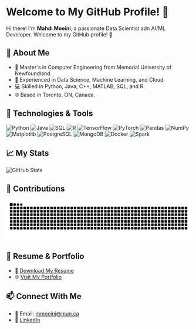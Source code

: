 # Welcome to My GitHub Profile! 👋

Hi there! I'm **Mahdi Moeini**, a passionate Data Scientist adn AI/ML Developer. Welcome to my GitHub profile! 🚀

## 🌟 About Me
- 🧠 Master's in Computer Engineering from Memorial University of Newfoundland.
- 🧪 Experienced in Data Science, Machine Learning, and Cloud.
- 💻 Skilled in Python, Java, C++, MATLAB, SQL, and R.
- 🌐 Based in Toronto, ON, Canada.

## 🔧 Technologies & Tools
<p>
<img src="https://cdn.jsdelivr.net/gh/devicons/devicon/icons/python/python-original.svg" alt="Python" width="40" height="40"/>
<img src="https://cdn.jsdelivr.net/gh/devicons/devicon/icons/java/java-original.svg" alt="Java" width="40" height="40"/>
<img src="https://cdn.jsdelivr.net/gh/devicons/devicon/icons/sqlite/sqlite-original.svg" alt="SQL" width="40" height="40"/>
<img src="https://cdn.jsdelivr.net/gh/devicons/devicon/icons/r/r-original.svg" alt="R" width="40" height="40"/>
<img src="https://cdn.jsdelivr.net/gh/devicons/devicon/icons/tensorflow/tensorflow-original.svg" alt="TensorFlow" width="40" height="40"/>
<img src="https://cdn.jsdelivr.net/gh/devicons/devicon/icons/pytorch/pytorch-original.svg" alt="PyTorch" width="40" height="40"/>
<img src="https://cdn.jsdelivr.net/gh/devicons/devicon/icons/pandas/pandas-original.svg" alt="Pandas" width="40" height="40"/>
<img src="https://cdn.jsdelivr.net/gh/devicons/devicon/icons/numpy/numpy-original.svg" alt="NumPy" width="40" height="40"/>
<img src="https://cdn.jsdelivr.net/gh/devicons/devicon/icons/matplotlib/matplotlib-original.svg" alt="Matplotlib" width="40" height="40"/>
<img src="https://cdn.jsdelivr.net/gh/devicons/devicon/icons/postgresql/postgresql-original.svg" alt="PostgreSQL" width="40" height="40"/>
<img src="https://cdn.jsdelivr.net/gh/devicons/devicon/icons/mongodb/mongodb-original.svg" alt="MongoDB" width="40" height="40"/>
<img src="https://cdn.jsdelivr.net/gh/devicons/devicon/icons/docker/docker-original.svg" alt="Docker" width="40" height="40"/>
<img src="https://cdn.jsdelivr.net/gh/devicons/devicon/icons/apachespark/apachespark-original.svg" alt="Spark" width="40" height="40"/>
</p>


## 📈 My Stats
![GitHub Stats](https://github-readme-stats.vercel.app/api?username=M-Moeini&show_icons=true&hide=stars&theme=radical)




## 🐍 Contributions
<picture>
  <source media="(prefers-color-scheme: dark)" srcset="https://raw.githubusercontent.com/M-Moeini/M-Moeini/output/github-contribution-grid-snake-dark.svg">
  <source media="(prefers-color-scheme: light)" srcset="https://raw.githubusercontent.com/M-Moeini/M-Moeini/output/github-contribution-grid-snake.svg">
  <img alt="github contribution grid snake animation" src="https://raw.githubusercontent.com/M-Moeini/M-Moeini/output/github-contribution-grid-snake.svg">
</picture>

## 📄 Resume & Portfolio
- 📄 [Download My Resume](https://m-moeini.github.io/assets/file/Mahdi%20Moeini_Resume.pdf)
- 🌐 [Visit My Portfolio](https://m-moeini.github.io/)


## 📫 Connect With Me
- 📧 Email: [mmoeini@mun.ca](mailto:mmoeini@mun.ca)
- 💼 [LinkedIn](https://www.linkedin.com/in/mahdi-moeini/)

